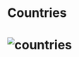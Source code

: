 # Countries
# ![countries](https://user-images.githubusercontent.com/83028055/187894007-af145f88-bf43-4207-b676-dae1fc005601.gif)
